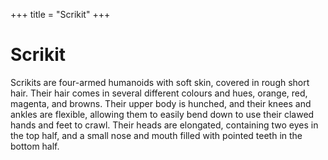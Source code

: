 +++
title = "Scrikit"
+++

# Scrikit

Scrikits are four-armed humanoids with soft skin, covered in rough short hair. Their hair comes in several different
colours and hues, orange, red, magenta, and browns. Their upper body is hunched, and their knees and ankles are
flexible, allowing them to easily bend down to use their clawed hands and feet to crawl. Their heads are elongated,
containing two eyes in the top half, and a small nose and mouth filled with pointed teeth in the bottom half.
